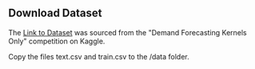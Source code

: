 ## Download Dataset

The [Link to Dataset](https://www.kaggle.com/competitions/demand-forecasting-kernels-only/overview) was sourced from the "Demand Forecasting Kernels Only" competition on Kaggle.

Copy the files text.csv and train.csv to the /data folder.
